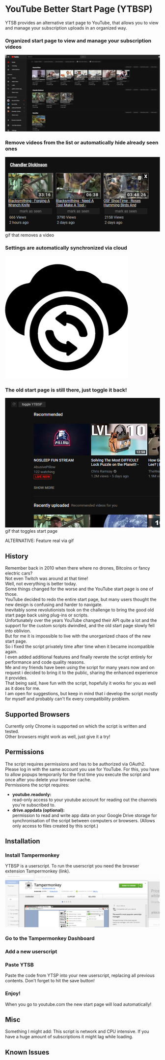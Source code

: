 # YouTube Better Start Page (YTBSP)
YTSB provides an alternative start page to YouTube, that allows you to view and manage your subscription uploads in an organized way.

### Organized start page to view and manage your subscription videos
![YTBSP Teaser](https://raw.githubusercontent.com/Crow08/YTBSP/update_description/docs/overview.PNG)
### Remove videos from the list or automatically hide already seen ones
![YTBSP Teaser](https://raw.githubusercontent.com/Crow08/YTBSP/update_description/docs/remove.PNG)
gif that removes a video
### Settings are automatically synchronized via cloud
![YTBSP Teaser](https://raw.githubusercontent.com/Crow08/YTBSP/update_description/docs/sync.png)
### The old start page is still there, just toggle it back!
![YTBSP Teaser](https://raw.githubusercontent.com/Crow08/YTBSP/update_description/docs/toggle.PNG)
gif that toggles start page

ALTERNATIVE: Feature real via gif

## History
Remember back in 2010 when there where no drones, Bitcoins or fancy electric cars?  
Not even Twitch was around at that time!  
Well, not everything is better today.   
Some things changed for the worse and the YouTube start page is one of those.   
YouTube decided to redo the entire start page, but many users thought the new design is confusing and harder to navigate.  
Inevitably some revolutionists took on the challenge to bring the good old start page back using plug-ins or scripts.  
Unfortunately over the years YouTube changed their API quite a lot and the support for the custom scripts dwindled, and the old start page slowly fell into oblivion.  
But for me it is impossible to live with the unorganized chaos of the new start page.  
So i fixed the script privately time after time when it became incompatible again.  
I even added additional features and finally rewrote the script entirely for performance and code quality reasons.  
Me and my friends have been using the script for many years now and on request i decided to bring it to the public, sharing the enhanced experience it provides.  
That being said, have fun with the script, hopefully it works for you as well as it does for me.  
I am open for suggestions, but keep in mind that i develop the script mostly for myself and probably can't fix every compatibility problem.

## Supported Browsers
Currently only Chrome is supported on which the script is written and tested.  
Other browsers might work as well, just give it a try!

## Permissions
The script requires permissions and has to be authorized via OAuth2. Please log in with the same account you use for YouTube. For this, you have to allow popups temporarily for the first time you execute the script and once after you delete your browser cache.  
Permissions the script requires:  
* **youtube.readonly:**  
    read-only access to your youtube account for reading out the channels you're subscribed to.
* **drive.appdata (optional):**  
    permission to read and write app data on your Google Drive storage for synchronisation of the script between computers or browsers. (Allows only access to files created by this script.)


## Installation

### Install Tampermonkey
YTBSP is a userscript. To run the userscript you need the browser extension Tampermonkey (link).
[![YTBSP Teaser](https://raw.githubusercontent.com/Crow08/YTBSP/update_description/docs/tampermonkey.PNG)](https://chrome.google.com/webstore/detail/tampermonkey/dhdgffkkebhmkfjojejmpbldmpobfkfo?hl=en)

### Go to the Tampermonkey Dashboard

### Add a new userscript

### Paste YTSB
Paste the code from YTSP into your new userscript, replacing all previous contents.
Don't forget to hit the save button!

### Enjoy!
When you go to youtube.com the new start page will load automatically!

## Misc
Something I might add: This script is network and CPU intensive. If you have a huge amount of subscriptions it might lag while loading.


## Known Issues